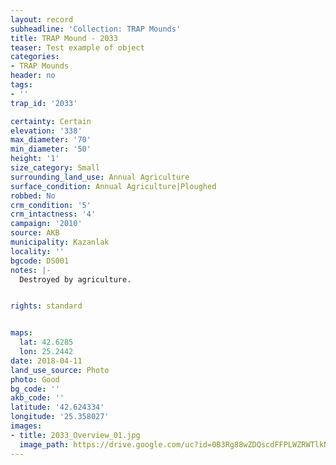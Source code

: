 ```yaml
---
layout: record
subheadline: 'Collection: TRAP Mounds'
title: TRAP Mound - 2033
teaser: Test example of object
categories:
- TRAP Mounds
header: no
tags:
- ''
trap_id: '2033'

certainty: Certain
elevation: '338'
max_diameter: '70'
min_diameter: '50'
height: '1'
size_category: Small
surrounding_land_use: Annual Agriculture
surface_condition: Annual Agriculture|Ploughed
robbed: No
crm_condition: '5'
crm_intactness: '4'
campaign: '2010'
source: AKB
municipality: Kazanlak
locality: ''
bgcode: DS001
notes: |-
  Destroyed by agriculture.


rights: standard


maps:
  lat: 42.6285
  lon: 25.2442
date: 2018-04-11
land_use_source: Photo
photo: Good
bg_code: ''
akb_code: ''
latitude: '42.624334'
longitude: '25.358027'
images:
- title: 2033_Overview_01.jpg
  image_path: https://drive.google.com/uc?id=0B3Rg88wZDQscdFFPLWZRWTlkNUk
---
```

